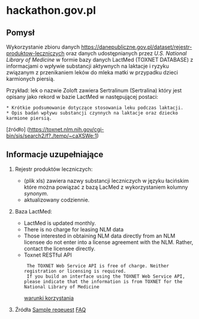 # hackathon.gov.pl

## Pomysł

Wykorzystanie zbioru danych https://danepubliczne.gov.pl/dataset/rejestr-produktow-leczniczych oraz danych
udostępnianych przez *U.S. National Library of Medicine* w formie bazy danych LactMed (TOXNET DATABASE) z informacjami o wpływie substancji aktywnych na laktacje i ryzyku związanym z przenikaniem leków do mleka matki w przypadku dzieci karmionych piersią.

Przykład:
lek o nazwie Zoloft zawiera Sertralinum (Sertralina) który jest opisany jako rekord w bazie LactMed w następującej postaci:

	* Krótkie podsumowanie dotyczące stosowania leku podczas laktacji.
	* Opis badań wpływu substancji czynnych na laktacje oraz dziecko karmione piersią. 

[źródło] (https://toxnet.nlm.nih.gov/cgi-bin/sis/search2/f?./temp/~caXSWe:1)

## Informacje uzupełniające

1. Rejestr produktów leczniczych:

	* (plik xls) zawiera nazwy substancji leczniczych w języku łacińskim które można powiązać z bazą LacMed z wykorzystaniem kolumny *synonym*.
	* aktualizowany codziennie.

2. Baza LactMed:

	* LactMed is updated monthly.
	* There is no charge for leasing NLM data
	* Those interested in obtaining NLM data directly from an NLM licensee do not enter into a license agreement with the NLM. Rather, contact the licensee directly.
	* Toxnet RESTful API
	  ```
	   The TOXNET Web Service API is free of charge. Neither registration or licensing is required.
	   If you build an interface using the TOXNET Web Service API, please indicate that the information is from TOXNET for the National Library of Medicine
	  ```
	  [warunki korzystania](https://toxnet.nlm.nih.gov/toxnetapi/TOXNETWebService.html)
3. Źródła
	[Sample reqeuest](https://toxnet.nlm.nih.gov/toxnetapi/search_chemical.html)
	[FAQ](https://toxnet.nlm.nih.gov/newtoxnet/faq.html)
